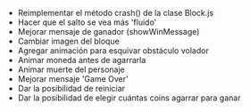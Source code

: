 - Reimplementar el método crash() de la clase Block.js
- Hacer que el salto se vea más 'fluido'
- Mejorar mensaje de ganador (showWinMessage)
- Cambiar imagen del bloque
- Agregar animación para esquivar obstáculo volador
- Animar moneda antes de agarrarla
- Animar muerte del personaje
- Mejorar mensaje 'Game Over'
- Dar la posibilidad de reiniciar
- Dar la posibilidad de elegir cuántas coins agarrar para ganar